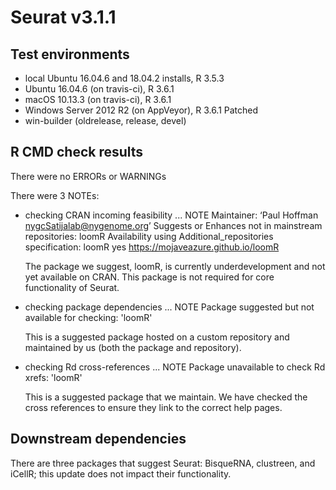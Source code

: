 # Seurat v3.1.1

## Test environments
* local Ubuntu 16.04.6 and 18.04.2 installs, R 3.5.3
* Ubuntu 16.04.6 (on travis-ci), R 3.6.1
* macOS 10.13.3 (on travis-ci), R 3.6.1
* Windows Server 2012 R2 (on AppVeyor), R 3.6.1 Patched
* win-builder (oldrelease, release, devel)

## R CMD check results
There were no ERRORs or WARNINGs

There were 3 NOTEs:

* checking CRAN incoming feasibility ... NOTE
    Maintainer: ‘Paul Hoffman <nygcSatijalab@nygenome.org>’
    Suggests or Enhances not in mainstream repositories:
        loomR
    Availability using Additional_repositories specification:
        loomR   yes   https://mojaveazure.github.io/loomR

  The package we suggest, loomR, is currently underdevelopment and not yet available on CRAN. This package is not required for core functionality of Seurat.

* checking package dependencies ... NOTE
  Package suggested but not available for checking: 'loomR'

  This is a suggested package hosted on a custom repository and maintained by us (both the package and repository).

* checking Rd cross-references ... NOTE
  Package unavailable to check Rd xrefs: 'loomR'

  This is a suggested package that we maintain. We have checked the cross references to ensure they link to the correct help pages.

## Downstream dependencies

There are three packages that suggest Seurat: BisqueRNA, clustreen, and iCellR; this update does not impact their functionality.
